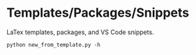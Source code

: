 # Templates/Packages/Snippets
LaTex templates, packages, and VS Code snippets.

```shell
python new_from_template.py -h
```
